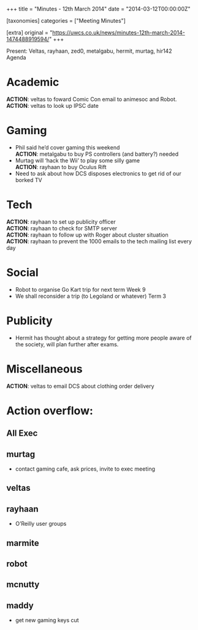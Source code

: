 +++
title = "Minutes - 12th March 2014"
date = "2014-03-12T00:00:00Z"

[taxonomies]
categories = ["Meeting Minutes"]

[extra]
original = "https://uwcs.co.uk/news/minutes-12th-march-2014-1474488919594/"
+++

Present: Veltas, rayhaan, zed0, metalgabu, hermit, murtag, hir142  
Agenda

# Academic

**ACTION**: veltas to foward Comic Con email to animesoc and Robot.  
**ACTION**: veltas to look up IPSC date

# Gaming

  - Phil said he’d cover gaming this weekend  
    **ACTION**: metalgabu to buy PS controllers (and battery?) needed
  - Murtag will ‘hack the Wii’ to play some silly game  
    **ACTION**: rayhaan to buy Oculus Rift
  - Need to ask about how DCS disposes electronics to get rid of our borked TV

# Tech

**ACTION**: rayhaan to set up publicity officer  
**ACTION**: rayhaan to check for SMTP server  
**ACTION**: rayhaan to follow up with Roger about cluster situation  
**ACTION**: rayhaan to prevent the 1000 emails to the tech mailing list every day

# Social

  - Robot to organise Go Kart trip for next term Week 9
  - We shall reconsider a trip (to Legoland or whatever) Term 3

# Publicity

  - Hermit has thought about a strategy for getting more people aware of the society, will plan further after exams.

# Miscellaneous

**ACTION**: veltas to email DCS about clothing order delivery

# Action overflow:

## All Exec

## murtag

  - contact gaming cafe, ask prices, invite to exec meeting

## veltas

## rayhaan

  - O’Reilly user groups

## marmite

## robot

## mcnutty

## maddy

  - get new gaming keys cut

